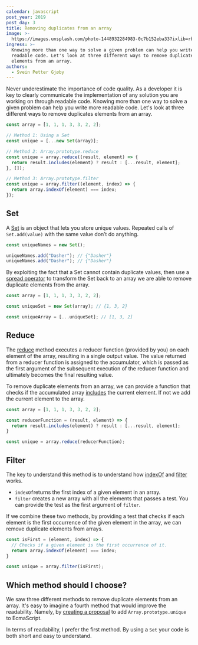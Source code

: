 ```yaml
---
calendar: javascript
post_year: 2019
post_day: 3
title: Removing duplicates from an array
image: >-
  https://images.unsplash.com/photo-1448932284983-0c7b152eba33?ixlib=rb-1.2.1&ixid=eyJhcHBfaWQiOjEyMDd9&auto=format&fit=crop&w=1240&q=80
ingress: >-
  Knowing more than one way to solve a given problem can help you write more
  readable code. Let's look at three different ways to remove duplicates
  elements from an array.
authors:
  - Svein Petter Gjøby
---
```

Never underestimate the importance of code quality. As a developer it is key to clearly communicate the implementation of any solution you are working on through readable code. Knowing more than one way to solve a given problem can help you write more readable code. Let's look at three different ways to remove duplicates elements from an array.

```js
const array = [1, 1, 1, 3, 3, 2, 2];

// Method 1: Using a Set
const unique = [...new Set(array)];

// Method 2: Array.prototype.reduce
const unique = array.reduce((result, element) => {
  return result.includes(element) ? result : [...result, element];
}, []);

// Method 3: Array.prototype.filter
const unique = array.filter((element, index) => {
  return array.indexOf(element) === index;
});
```

## Set

A [Set](https://developer.mozilla.org/en-US/docs/Web/JavaScript/Reference/Global_Objects/Set) is an object that lets you store unique values. Repeated calls of `Set.add(value)` with the same value don’t do anything.

```js
const uniqueNames = new Set();

uniqueNames.add("Dasher"); // {"Dasher"}
uniqueNames.add("Dasher"); // {"Dasher"}
```

By exploiting the fact that a Set cannot contain duplicate values, then use a [spread operator](https://developer.mozilla.org/en-US/docs/Web/JavaScript/Reference/Operators/Spread_syntax) to transform the Set back to an array we are able to remove duplicate elements from the array. 

```js
const array = [1, 1, 1, 3, 3, 2, 2];

const uniqueSet = new Set(array); // {1, 3, 2}

const uniqueArray = [...uniqueSet]; // [1, 3, 2]
```

## Reduce

The [reduce](https://developer.mozilla.org/en-US/docs/Web/JavaScript/Reference/Global_Objects/Array/Reduce) method executes a reducer function (provided by you) on each element of the array, resulting in a single output value. The value returned from a reducer function is assigned to the accumulator, which is passed as the first argument of the subsequent execution of the reducer function and ultimately becomes the final resulting value.


To remove duplicate elements from an array, we can provide a function that checks if the accumulated array [includes](https://developer.mozilla.org/en-US/docs/Web/JavaScript/Reference/Global_Objects/Array/includes) the current element. If not we add the current element to the array. 

```js
const array = [1, 1, 1, 3, 3, 2, 2];

const reducerFunction = (result, element) => {
  return result.includes(element) ? result : [...result, element];
}

const unique = array.reduce(reducerFunction);
```

## Filter

The key to understand this method is to understand how [indexOf](https://developer.mozilla.org/en-US/docs/Web/JavaScript/Reference/Global_Objects/Array/indexOf) and [filter](https://developer.mozilla.org/en-US/docs/Web/JavaScript/Reference/Global_Objects/Array/filter) works.

- `indexOf`returns the first index of a given element in an array. 
- `filter` creates a new array with all the elements that passes a test. You can provide the test as the first argument of `filter`.

If we combine these two methods, by providing a test that checks if each element is the first occurrence of the given element in the array, we can remove duplicate elements from arrays. 

```js 
const isFirst = (element, index) => {
  // Checks if a given element is the first occurrence of it.
  return array.indexOf(element) === index;
}

const unique = array.filter(isFirst);
```

## Which method should I choose?

We saw three different methods to remove duplicate elements from an array. It's easy to imagine a fourth method that would improve the readability. Namely, by [creating a proposal](https://javascript.christmas/2018/1) to add `Array.prototype.unique` to EcmaScript.

In terms of readability, I prefer the first method. By using a `Set` your code is both short and easy to understand. 




